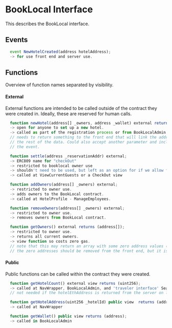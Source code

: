 [//]: <> ( in Atom hit ctrl + shift + m for markdown preview )

# BookLocal Interface
This describes the BookLocal interface.
## Events
```js
  event NewHotelCreated(address hotelAddress);
  -> for use front end and server use.
```

## Functions
Overview of function names separated by visibility.
#### External
External functions are intended to be called outside of the contract they were created in. Ideally, these are reserved for human calls.
```js
  function newHotel(address[] _owners, address _wallet) external returns (address hotel);
  -> open for anyone to set up a new hotel.
  -> called as part of the registration process or from BookLocalAdmin component
  // needs to return something to the front end that will link the address with
  // the rest of the data. Could also accept another parameter and include in
  // the event.
```

```js
  function settle(address _reservationAddr) external;
  -> ERC809 name for "checkOut"
  -> restricted to booklocal owner use
  -> shouldn't need to be used, but left as an option for if we allow for reservation disputes.
  -> called at ViewCurrentGuests or a CheckOut view
```

```js
  function addOwners(address[] _owners) external;
  -> restricted to owner use.
  -> adds owners to the BookLocal contract.
  -> called at HotelProfile - ManageEmployees.
```

```js
  function removeOwners(address[] _owners) external;
  -> restricted to owner use.
  -> removes owners from BookLocal contract.
```

```js
  function getOwners() external returns (address[]);
  -> restricted to owner use.
  -> returns all current owners.
  -> view function so costs zero gas.
  // note that this may return an array with some zero address values (0x000...000) if owners have been removed.
  // the zero addresses should be removed from the front end, but it is too costly to do so from the EVM.
```

#### Public
Public functions can be called within the contract they were created.
```js
  function getHotelCount() external view returns (uint256);
  -> called at NavWrapper, BookLocalAdmin, and 'traveler interface' Search
  // not needed if the hotelEthAddress is returned from the server on login
```
```js
  function getHotelAddress(uint256 _hotelId) public view  returns (address);
  -> called at NavWrapper
```
```js
  function getWallet() public view returns (address);
  -> called in BookLocalAdmin
```
